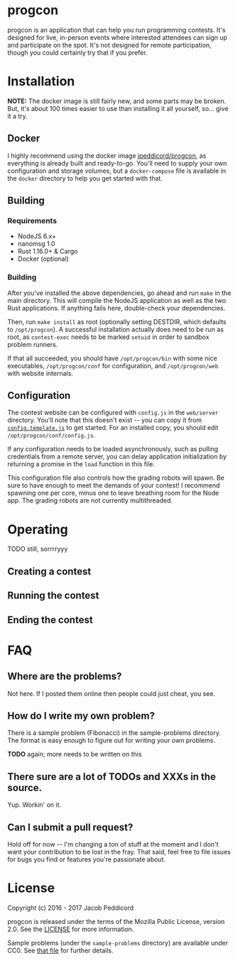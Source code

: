 progcon
=======

progcon is an application that can help you run programming contests. It's designed for live,
in-person events where interested attendees can sign up and participate on the spot. It's
not designed for remote participation, though you could certainly try that if you prefer.

Installation
============

**NOTE:** The docker image is still fairly new, and some parts may be broken. But, it's about
100 times easier to use than installing it all yourself, so... give it a try.

Docker
------

I highly recommend using the docker image
[jpeddicord/progcon](https://hub.docker.com/r/jpeddicord/progcon/),
as everything is already built and ready-to-go. You'll need to supply your own configuration
and storage volumes, but a `docker-compose` file is available in the `docker` directory to
help you get started with that.

Building
--------

### Requirements

* NodeJS 6.x+
* nanomsg 1.0
* Rust 1.16.0+ & Cargo
* Docker (optional)

### Building

After you've installed the above dependencies, go ahead and run `make` in the main directory.
This will compile the NodeJS application as well as the two Rust applications. If anything
fails here, double-check your dependencies.

Then, run `make install` as root (optionally setting DESTDIR, which defaults to `/opt/progcon`).
A successful installation actually does need to be run as root, as `contest-exec` needs to be
marked `setuid` in order to sandbox problem runners.

If that all succeeded, you should have `/opt/progcon/bin` with some nice executables,
`/opt/progcon/conf` for configuration, and `/opt/progcon/web` with website internals.

Configuration
-------------

The contest website can be configured with `config.js` in the `web/server` directory. You'll note
that this doesn't exist -- you can copy it from [`config.template.js`](web/server/config.template.js)
to get started.
For an installed copy, you should edit `/opt/progcon/conf/config.js`.

If any configuration needs to be loaded asynchronously, such as pulling credentials from
a remote server, you can delay application initialization by returning a promise in the `load`
function in this file.

This configuration file also controls how the grading robots will spawn. Be sure to have
enough to meet the demands of your contest! I recommend spawning one per core, minus one
to leave breathing room for the Node app. The grading robots are not currently multithreaded.

Operating
=========

TODO still, sorrrryyy

Creating a contest
------------------

Running the contest
-------------------

Ending the contest
------------------

FAQ
===

Where are the problems?
-----------------------

Not here. If I posted them online then people could just cheat, you see.

How do I write my own problem?
------------------------------

There is a sample problem (Fibonacci) in the sample-problems directory. The format is easy
enough to figure out for writing your own problems.

**TODO** again; more needs to be written on this

There sure are a lot of TODOs and XXXs in the source.
-----------------------------------------------------

Yup. Workin' on it.

Can I submit a pull request?
----------------------------

Hold off for now -- I'm changing a ton of stuff at the moment and I don't want your
contribution to be lost in the fray. That said, feel free to file issues for bugs you
find or features you're passionate about.

License
=======

Copyright (c) 2016 - 2017 Jacob Peddicord

progcon is released under the terms of the Mozilla Public License, version 2.0.
See the [LICENSE](LICENSE) for more information.

Sample problems (under the `sample-problems` directory) are available under CC0.
See [that file](sample-problems/LICENSE) for further details.
